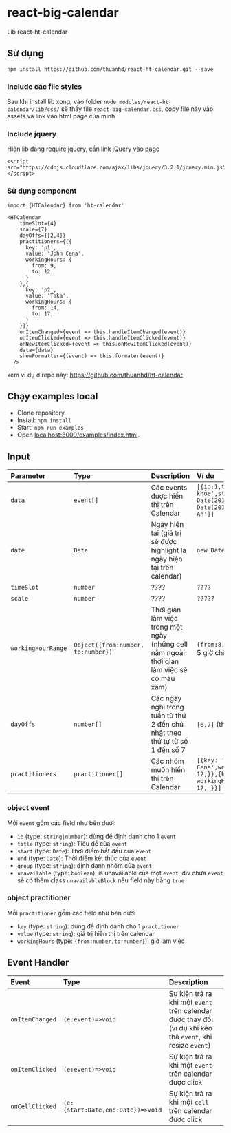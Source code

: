 react-big-calendar
========================

Lib react-ht-calendar

## Sử dụng
```
npm install https://github.com/thuanhd/react-ht-calendar.git --save
```
### Include các file styles

Sau khi install lib xong, vào folder `node_modules/react-ht-calendar/lib/css/` sẽ thấy file `react-big-calendar.css`, copy file này vào assets và link vào html page của mình

### Include jquery

Hiện lib đang require jquery, cần link jQuery vào page
```
<script src="https://cdnjs.cloudflare.com/ajax/libs/jquery/3.2.1/jquery.min.js"></script>
```
### Sử dụng component
```
import {HTCalendar} from 'ht-calendar'
```
```
<HTCalendar
    timeSlot={4}
    scale={7}
    dayOffs={[2,4]}
    practitioners={[{
      key: 'p1',
      value: 'John Cena',
      workingHours: {
        from: 9,
        to: 12,
      }
    },{
      key: 'p2',
      value: 'Taka',
      workingHours: {
        from: 14,
        to: 17,
      }
    }]}
    onItemChanged={event => this.handleItemChanged(event)}
    onItemClicked={event => this.handleItemClicked(event)}
    onNewItemClicked={event => this.onNewItemClicked(event)}
    data={data}
    showFormatter={(event) => this.formater(event)}
  />
```
xem ví dụ ở repo này: https://github.com/thuanhd/ht-calendar

## Chạy examples local

* Clone repository
* Install: `npm install`
* Start: `npm run examples`
* Open [localhost:3000/examples/index.html](http://localhost:3000/examples/index.html).

## Input


| Parameter | Type | Description | Ví dụ |
|:---|:---|:---|:---|
| `data` | `event[]` | Các events được hiển thị trên Calendar | `[{id:1,title:'Khám sức khỏe',start: new Date(2018,0,1,10,30,0),end: new Date(2018,0,1,12,45,0),group:'Mr An'}]` |
| `date` | `Date` | Ngày hiện tại (giá trị sẽ được highlight là ngày hiện tại trên calendar) | `new Date()` |
| `timeSlot` | `number` | ???? | `????` |
| `scale` | `number` | ???? | `?????` |
| `workingHourRange` | `Object({from:number, to:number})` | Thời gian làm việc trong một ngày (những cell nằm ngoài thời gian làm việc sẽ có màu xám) | `{from:8,to:17}` từ 8 giờ sáng đến 5 giờ chiều |
| `dayOffs` | `number[]` | Các ngày nghỉ trong tuần từ thứ 2 đến chủ nhật theo thứ tự từ số 1 đến số 7 | `[6,7]` (thứ 7 và chủ nhật) |
| `practitioners` | `practitioner[]` | Các nhóm muốn hiển thị trên Calendar | `[{key: 'p1',value: 'John Cena',workingHours: {from: 9,to: 12,}},{key: 'p2',value: 'Taka', workingHours: { from: 14, to: 17, }}]` |



### object event

Mỗi `event` gồm các field như bên dưới:
 * `id` (type: `string|number`): dùng để định danh cho 1 `event`
 * `title` (type: `string`): Tiêu đề của `event`
 * `start` (type: `Date`): Thời điểm bắt đầu của `event`
 * `end` (type: `Date`): Thời điểm kết thúc của `event`
 * `group` (type: `string`): định danh nhóm của `event`
 * `unavailable` (type: `boolean`): is unavailable của một `event`, div chứa `event` sẽ có thêm class `unavailableBlock` nếu field này bằng `true`
 
 ### object practitioner
 
 Mỗi `practitioner` gồm các field như bên dưới
 * `key` (type: `string`): dùng để định danh cho 1 `practitioner`
 * `value` (type: `string`): giá trị hiển thị trên calendar
 * `workingHours` (type: `{from:number,to:number}`): giờ làm việc

## Event Handler

| Event | Type | Description |
|:---|:---|:---|
| `onItemChanged` | `(e:event)=>void` | Sự kiện trả ra khi một `event` trên calendar được thay đổi (ví dụ khi kéo thả `event`, khi resize `event`) |
| `onItemClicked` | `(e:event)=>void` | Sự kiện trả ra khi một `event` trên calendar được click |
| `onCellClicked` | `(e:{start:Date,end:Date})=>void` | Sự kiện trả ra khi một `cell` trên calendar được click |


